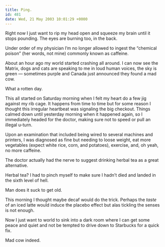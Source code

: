 ```yaml
---
title: Ping.
id: 481
date: Wed, 21 May 2003 10:01:29 +0000
---
```


Right now I just want to rip my head open and squeeze my brain until it stops pounding. The eyes are burning too, in the back.  

Under order of my physician I’m no longer allowed to ingest the “chemical poison” (her words, not mine) commonly known as caffeine.  

About an hour ago my world started crashing all around. I can now see the Matrix, dogs and cats are speaking to me in loud human voices, the sky is green — sometimes purple and Canada just announced they found a mad cow.  

What a rotten day.  

This all started on Saturday morning when I felt my heart do a few jig against my rib cage. It happens from time to time but for some reason I thought this irregular heartbeat was signaling the big checkout. Things calmed down until yesterday morning when it happened again, so I immediately headed for the doctor, making sure not to speed or pull an illegal u-turn.  

Upon an examination that included being wired to several machines and printers, I was diagnosed as fine but needing to loose weight, eat more vegetables (expect white rice, corn, and potatoes), exercise, and, oh yeah, no more caffeine.  

The doctor actually had the nerve to suggest drinking herbal tea as a great alternative.  

Herbal tea? I had to pinch myself to make sure I hadn’t died and landed in the sixth level of hell.  

Man does it suck to get old.  

This morning I thought maybe decaf would do the trick. Perhaps the *taste* of an iced latte would induce the placebo effect but alas tickling the senses is not enough.  

Now I just want to world to sink into a dark room where I can get some peace and quiet and not be tempted to drive down to Starbucks for a quick fix.  

Mad cow indeed.





